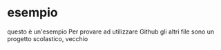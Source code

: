 # esempio
questo è un'esempio
Per provare ad utilizzare Github gli altri file sono un progetto scolastico, vecchio
